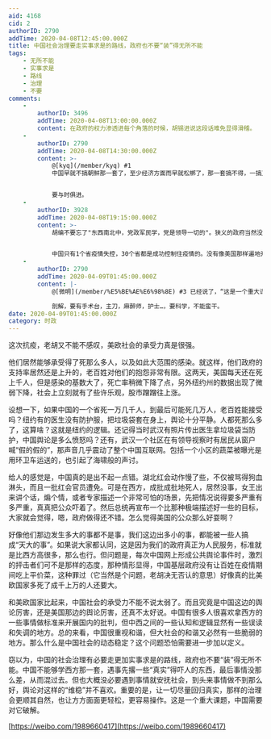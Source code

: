 ```yaml
---
aid: 4168
cid: 2
authorID: 2790
addTime: 2020-04-08T12:45:00.000Z
title: 中国社会治理要走实事求是的路线，政府也不要“装”得无所不能
tags:
    - 无所不能
    - 实事求是
    - 路线
    - 治理
    - 不要
comments:
    -
        authorID: 3496
        addTime: 2020-04-08T13:00:00.000Z
        content: 在政府的权力渗透进每个角落的时候，胡锡进说这段话难免显得滑稽。
    -
        authorID: 2790
        addTime: 2020-04-08T14:30:00.000Z
        content: >-
            @[kyq](/member/kyq) #1
            中国早就不搞朝鲜那一套了，至少经济方面而早就松梆了，那一套搞不得，一搞又会“国民经济到了崩溃边缘”。


            要与时俱进。
    -
        authorID: 3928
        addTime: 2020-04-08T19:15:00.000Z
        content: >-
            胡编不要忘了"东西南北中，党政军民学，党是领导一切的"。狭义的政府当然没有无所不能，无所不能的是党。


            中国只有1个省疫情失控，30个省都是成功控制住疫情的。没有像美国那样遍地开花，出现了好几个“武汉”。纽约人口只有意大利1/3，确诊人数却超过意大利。我们佩服纽约医疗机构的容量，到目前为止还没有出现武汉初期那种没处就医的情形。但是武汉毕竟是第一个城市，被打了个措手不及。没有武汉的前车之鉴，其他城市也不会懂得提前储备医疗物资，提前扩容医院病床。美国其他城市有没有那么大的承受力，那就不得而知了。
    -
        authorID: 2790
        addTime: 2020-04-09T01:45:00.000Z
        content: |-
            @[微明](/member/%E5%BE%AE%E6%98%8E) #3 已经说了，“这是一个重大课题，中国需要对它破解。”

            剖解，要有手术台，主刀，麻醉师，护士…，要科学，不能蛮干。
date: 2020-04-09T01:45:00.000Z
category: 时政
---
```


这次抗疫，老胡又不能不感叹，美欧社会的承受力真是很强。

他们居然能够承受得了死那么多人，以及如此大范围的感染。就这样，他们政府的支持率居然还是上升的，老百姓对他们的抱怨非常有限。这两天，美国每天还在死上千人，但是感染的基数大了，死亡率稍微下降了点，另外纽约州的数据出现了微弱下降，社会上立刻就有了些许乐观，股市蹭蹭往上涨。

设想一下，如果中国的一个省死一万几千人，到最后可能死几万人，老百姓能接受吗？纽约有的医生没有防护服，把垃圾袋套在身上，舆论十分平静。人都死那么多了，这算啥？这就是纽约的逻辑。还记得当时武汉有照片传出医生拿垃圾袋当防护，中国舆论是多么愤怒吗？还有，武汉一个社区在有领导视察时有居民从窗户喊“假的假的”，那声音几乎震动了整个中国互联网。包括一个小区的蔬菜被曝光是用环卫车运送的，也引起了海啸般的声讨。

给人的感觉是，中国真的是出不起一点错。湖北红会动作慢了些，不仅被骂得狗血淋头，而且一批红会官员遭免。可是在西方，成批成批地死人，居然没事，女王出来讲个话，煽个情，或者专家描述一个非常可怕的场景，先把情况说得要多严重有多严重，真真把公众吓着了。然后总统再宣布一个比那种极端描述好一些的目标，大家就会觉得，嗯，政府做得还不错。怎么觉得美国的公众那么好耍啊？

好像他们那边发生多大的事都不是事，我们这边出多小的事，都能被一些人搞成“天大的事”。如果说大家都认同，这是因为我们的政府真正为人民服务，标准就是比西方高很多，那么也行。但问题是，每次中国网上形成公共舆论事件时，激烈的抨击者们可不是那样的态度，那种情形显得，中国基层政府没有让百姓在疫情期间吃上平价菜，这种罪过（它当然是个问题，老胡决无否认的意思）好像真的比美欧国家多死了成千上万的人还要大。

和美欧国家比起来，中国社会的承受力不能不说太弱了。而且究竟是中国这边的舆论厉害，还是美国那边的舆论厉害，还真不太好说。中国有很多人很喜欢拿西方的一些事情做标准来开展国内的批判，但中西之间的一些认知和逻辑显然有一些误读和失调的地方。总的来看，中国很重视和谐，但大社会的和谐又必然有一些脆弱的地方。那么什么是中国社会的动态稳定？这个问题恐怕需要进一步加以定义。

窃以为，中国的社会治理有必要走更加实事求是的路线，政府也不要“装”得无所不能。中国不能够学西方那一套，遇事先撂一些“真实”得吓人的东西，最后事情没那么差，从而混过去。但也大概没必要遇到事情就安抚社会，到头来事情做不到那么好，舆论对这样的“维稳”并不喜欢。重要的是，让一切尽量回归真实，那样的治理会更顺其自然，也让方方面面更轻松，更容易操作。这是一个重大课题，中国需要对它破解。

[https://weibo.com/1989660417](https://weibo.com/1989660417)
